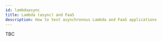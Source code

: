 ```yaml
---
id: lambdaasync
title: Lambda (async) and FaaS
description: How to test asynchronous Lambda and FaaS applications
---
```


TBC
